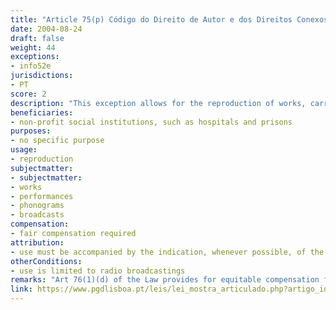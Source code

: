 ```yaml
---
title: "Article 75(p) Código do Direito de Autor e dos Direitos Conexos"
date: 2004-08-24
draft: false
weight: 44
exceptions:
- info52e
jurisdictions:
- PT
score: 2
description: "This exception allows for the reproduction of works, carried out by non-profit social institutions, such as hospitals and prisons, when it is transmitted by radio broadcasting." 
beneficiaries:
- non-profit social institutions, such as hospitals and prisons
purposes: 
- no specific purpose
usage:
- reproduction
subjectmatter:
- subjectmatter:
- works
- performances
- phonograms
- broadcasts
compensation:
- fair compensation required
attribution: 
- use must be accompanied by the indication, whenever possible, of the name of the author and editor, the title of the work and other circumstances that identify them
otherConditions: 
- use is limited to radio broadcastings
remarks: "Art 76(1)(d) of the Law provides for equitable compensation for rightsholders.<br /><br />The exception applies mutatis mutandis to neighbouring rights under art. 189(3) of the Copyright code.<br /><br />Indication of source is mandatory in Portugal for all exceptions. Under art. 76º n.º1 (a), the free use referred to in the previous article must be accompanied by the indication, whenever possible, of the name of the author and editor, the title of the work and other circumstances that identify them."
link: https://www.pgdlisboa.pt/leis/lei_mostra_articulado.php?artigo_id=484A0075&nid=484&tabela=leis&pagina=1&ficha=1&so_miolo=&nversao=#artigo
---
```

